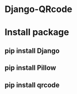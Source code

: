 # Django-QRcode

# Install package 

## pip install Django

## pip install Pillow

## pip install qrcode
